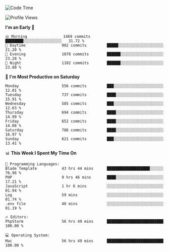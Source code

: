 <!--START_SECTION:waka-->
![Code Time](http://img.shields.io/badge/Code%20Time-3%2C477%20hrs%2059%20mins-blue)

![Profile Views](http://img.shields.io/badge/Profile%20Views-0-blue)

**I'm an Early 🐤** 

```text
🌞 Morning                1469 commits        ████████░░░░░░░░░░░░░░░░░   31.72 % 
🌆 Daytime                982 commits         █████░░░░░░░░░░░░░░░░░░░░   21.20 % 
🌃 Evening                1078 commits        ██████░░░░░░░░░░░░░░░░░░░   23.28 % 
🌙 Night                  1102 commits        ██████░░░░░░░░░░░░░░░░░░░   23.80 % 
```
📅 **I'm Most Productive on Saturday** 

```text
Monday                   556 commits         ███░░░░░░░░░░░░░░░░░░░░░░   12.01 % 
Tuesday                  737 commits         ████░░░░░░░░░░░░░░░░░░░░░   15.91 % 
Wednesday                585 commits         ███░░░░░░░░░░░░░░░░░░░░░░   12.63 % 
Thursday                 694 commits         ████░░░░░░░░░░░░░░░░░░░░░   14.99 % 
Friday                   652 commits         ████░░░░░░░░░░░░░░░░░░░░░   14.08 % 
Saturday                 786 commits         ████░░░░░░░░░░░░░░░░░░░░░   16.97 % 
Sunday                   621 commits         ███░░░░░░░░░░░░░░░░░░░░░░   13.41 % 
```


📊 **This Week I Spent My Time On** 

```text
💬 Programming Languages: 
Blade Template           43 hrs 44 mins      ███████████████████░░░░░░   76.96 % 
PHP                      9 hrs 46 mins       ████░░░░░░░░░░░░░░░░░░░░░   17.21 % 
JavaScript               1 hr 6 mins         ░░░░░░░░░░░░░░░░░░░░░░░░░   01.94 % 
Log                      59 mins             ░░░░░░░░░░░░░░░░░░░░░░░░░   01.74 % 
.env file                40 mins             ░░░░░░░░░░░░░░░░░░░░░░░░░   01.19 % 

🔥 Editors: 
PhpStorm                 56 hrs 49 mins      █████████████████████████   100.00 % 

💻 Operating System: 
Mac                      56 hrs 49 mins      █████████████████████████   100.00 % 
```


<!--END_SECTION:waka-->
